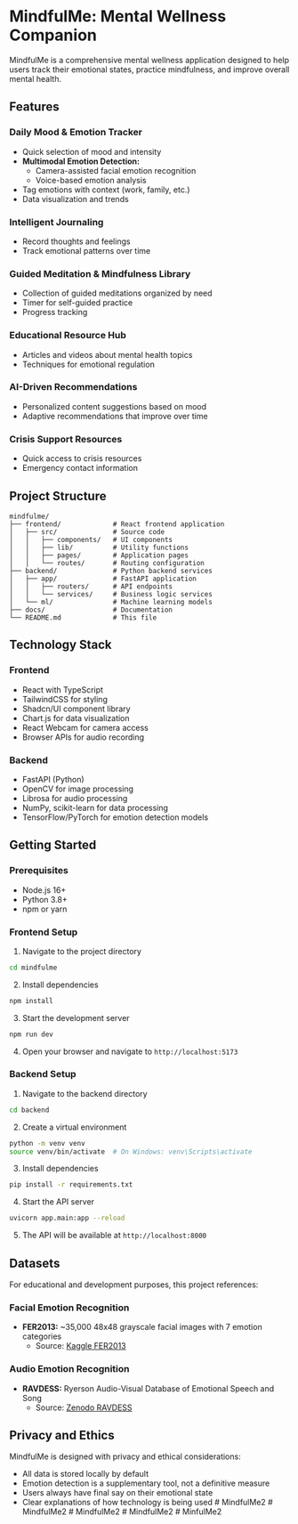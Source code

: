 
# MindfulMe: Mental Wellness Companion

MindfulMe is a comprehensive mental wellness application designed to help users track their emotional states, practice mindfulness, and improve overall mental health.

## Features

### Daily Mood & Emotion Tracker
- Quick selection of mood and intensity
- **Multimodal Emotion Detection:**
  - Camera-assisted facial emotion recognition
  - Voice-based emotion analysis
- Tag emotions with context (work, family, etc.)
- Data visualization and trends

### Intelligent Journaling
- Record thoughts and feelings
- Track emotional patterns over time

### Guided Meditation & Mindfulness Library
- Collection of guided meditations organized by need
- Timer for self-guided practice
- Progress tracking

### Educational Resource Hub
- Articles and videos about mental health topics
- Techniques for emotional regulation

### AI-Driven Recommendations
- Personalized content suggestions based on mood
- Adaptive recommendations that improve over time

### Crisis Support Resources
- Quick access to crisis resources
- Emergency contact information

## Project Structure

```
mindfulme/
├── frontend/             # React frontend application
│   ├── src/              # Source code
│   │   ├── components/   # UI components
│   │   ├── lib/          # Utility functions
│   │   ├── pages/        # Application pages
│   │   └── routes/       # Routing configuration
├── backend/              # Python backend services
│   ├── app/              # FastAPI application
│   │   ├── routers/      # API endpoints
│   │   └── services/     # Business logic services
│   └── ml/               # Machine learning models
├── docs/                 # Documentation
└── README.md             # This file
```

## Technology Stack

### Frontend
- React with TypeScript
- TailwindCSS for styling
- Shadcn/UI component library
- Chart.js for data visualization
- React Webcam for camera access
- Browser APIs for audio recording

### Backend
- FastAPI (Python)
- OpenCV for image processing
- Librosa for audio processing
- NumPy, scikit-learn for data processing
- TensorFlow/PyTorch for emotion detection models

## Getting Started

### Prerequisites
- Node.js 16+
- Python 3.8+
- npm or yarn

### Frontend Setup

1. Navigate to the project directory
```bash
cd mindfulme
```

2. Install dependencies
```bash
npm install
```

3. Start the development server
```bash
npm run dev
```

4. Open your browser and navigate to `http://localhost:5173`

### Backend Setup

1. Navigate to the backend directory
```bash
cd backend
```

2. Create a virtual environment
```bash
python -m venv venv
source venv/bin/activate  # On Windows: venv\Scripts\activate
```

3. Install dependencies
```bash
pip install -r requirements.txt
```

4. Start the API server
```bash
uvicorn app.main:app --reload
```

5. The API will be available at `http://localhost:8000`

## Datasets

For educational and development purposes, this project references:

### Facial Emotion Recognition
- **FER2013:** ~35,000 48x48 grayscale facial images with 7 emotion categories
  - Source: [Kaggle FER2013](https://www.kaggle.com/datasets/msambare/fer2013)

### Audio Emotion Recognition
- **RAVDESS:** Ryerson Audio-Visual Database of Emotional Speech and Song
  - Source: [Zenodo RAVDESS](https://zenodo.org/record/1188976)

## Privacy and Ethics

MindfulMe is designed with privacy and ethical considerations:
- All data is stored locally by default
- Emotion detection is a supplementary tool, not a definitive measure
- Users always have final say on their emotional state
- Clear explanations of how technology is being used
#   M i n d f u l M e 2 
 
 #   M i n d f u l M e 2 
 
 # MindfulMe2
#   M i n d f u l M e 2 
 
 #   M i n f u l M e 2 
 
 

